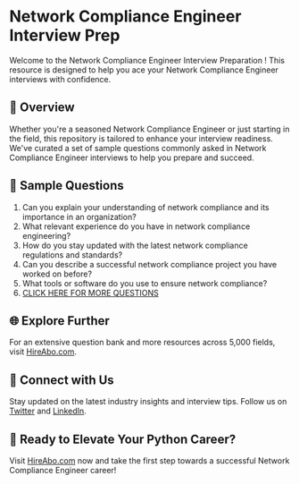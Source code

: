 # Network Compliance Engineer Interview Prep

Welcome to the Network Compliance Engineer Interview Preparation ! This resource is designed to help you ace your Network Compliance Engineer interviews with confidence.

## 🚀 Overview

Whether you're a seasoned Network Compliance Engineer or just starting in the field, this repository is tailored to enhance your interview readiness. We've curated a set of sample questions commonly asked in Network Compliance Engineer interviews to help you prepare and succeed.

## 📝 Sample Questions

1. Can you explain your understanding of network compliance and its importance in an organization?
2. What relevant experience do you have in network compliance engineering?
3. How do you stay updated with the latest network compliance regulations and standards?
4. Can you describe a successful network compliance project you have worked on before?
5. What tools or software do you use to ensure network compliance?
6. [CLICK HERE FOR MORE QUESTIONS](https://hireabo.com/job/0_1_40/Network%20Compliance%20Engineer)

## 🌐 Explore Further

For an extensive question bank and more resources across 5,000 fields, visit [HireAbo.com](https://www.hireabo.com).

## 📱 Connect with Us

Stay updated on the latest industry insights and interview tips. Follow us on [Twitter](https://twitter.com/hireabo) and [LinkedIn](https://www.linkedin.com/in/hire-abo-3609972a8/).

## 🚀 Ready to Elevate Your Python Career?

Visit [HireAbo.com](https://www.hireabo.com) now and take the first step towards a successful Network Compliance Engineer career!